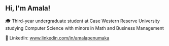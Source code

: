 ## Hi, I'm Amala!

🎓 Third-year undergraduate student at Case Western Reserve University studying Computer Science with minors in Math and Business Management

📱 LinkedIn: www.linkedin.com/in/amalapenumaka



<!--
**AmalaPenumaka/AmalaPenumaka** is a ✨ _special_ ✨ repository because its `README.md` (this file) appears on your GitHub profile.

Here are some ideas to get you started:

- 🔭 I’m currently working on ...
- 🌱 I’m currently learning ...
- 👯 I’m looking to collaborate on ...
- 🤔 I’m looking for help with ...
- 💬 Ask me about ...
- 📫 How to reach me: ...
- 😄 Pronouns: ...
- ⚡ Fun fact: ...
-->

